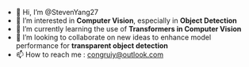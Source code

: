 - 👋 Hi, I’m @StevenYang27
- 👀 I’m interested in **Computer Vision**, especially in **Object Detection**
- 🌱 I’m currently learning the use of **Transformers in Computer Vision**
- 💞️ I’m looking to collaborate on new ideas to enhance model performance for **transparent object detection**
- 📫 How to reach me : congruiy@outlook.com

<!---
StevenYang27/StevenYang27 is a ✨ special ✨ repository because its `README.md` (this file) appears on your GitHub profile.
You can click the Preview link to take a look at your changes.
--->
